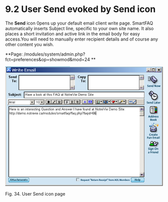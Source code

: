# 9.2 User Send evoked by Send icon

The **Send** icon 0pens up your default email client write page. SmartFAQ automatically inserts Subject line, specific to your own site name. It also places a short invitation and active link in the email body for easy access.You will need to manually enter recipient details and of course any other content you wish.

**Page: /modules/system/admin.php?fct=preferences&op=showmod&mod=24 **

![image001.png](../../assets/user-mail.png)  

Fig. 34. User Send icon page


